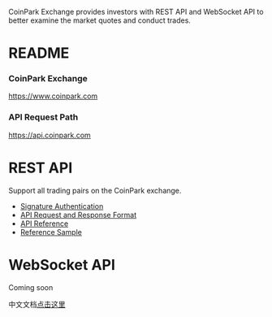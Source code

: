 CoinPark Exchange provides investors with REST API and WebSocket API to better examine the market quotes and conduct trades.
# README
### CoinPark Exchange
https://www.coinpark.com
### API Request Path
https://api.coinpark.com

# REST API
Support all trading pairs on the CoinPark exchange.
* [Signature Authentication](https://github.com/coinparkcc/API_Docs_en/wiki/API_Sign)
* [API Request and Response Format](https://github.com/coinparkcc/API_Docs_en/wiki/Request_Response)
* [API Reference](https://github.com/coinparkcc/API_Docs_en/wiki/API_Reference)
* [Reference Sample](https://github.com/coinparkcc/REST-API-demos)

# WebSocket API
Coming soon


中文文档<a href='https://github.com/coinparkcc/API_Docs'>点击这里</a>

